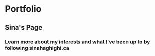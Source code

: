 # Portfolio
## Sina's Page
### Learn more about my interests and what I've been up to by following sinahaghighi.ca
